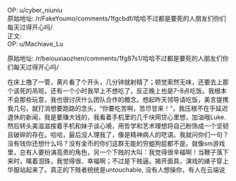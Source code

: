 
OP: u/cyber_niuniu  
原始地址: /r/FakeYoumo/comments/1fgcbdf/哈哈不过都是要死的人朋友们你们每天过得开心吗/  
正文:  
OP: u/Machiave_Lu  

 原始地址: /r/beiouxiaozhen/comments/1fg87s1/哈哈不过都是要死的人朋友们你们每天过得开心吗/  

在床上撸了一管，黄片看了个开头，几分钟就射精了；顿觉索然无味，还要去上那个该死的吊班，还有一个小时我早上不想吃了，反正晚上也是7–8点吃饭。我根本不会那些玩意，我也很讨厌什么团队合作的概念。想起昨天领导请吃饭，美言提携我几句，就打消想要跑路的念头，“你要吃苦啊，苦尽甘来！”，我压根不在乎延迟退休的新闻，我是要赚大钱的，我看着手机里的几千块网贷心里想，加油哦Luke.然后转头美滋滋按着手机和妹子谈心境，用哲学和艺术理想将自己粉饰成一个坚韧且破碎的存在。哈哈，最后没人理我了，像是精神病人的呓语。我就问你们一句？没有钱你还想什么吗？没有金币的你们这群无能的穷蛆狗屁都不是。就像sm游戏里，总有人要扮演高贵的角色，另一个下贱的大叫：我觉得很辛福啊！当鞭子落下来时，噙着泪珠，我觉得很、幸福啊；不过是下贱逼。揭开面具，演戏的婊子穿上华服站起来了。真正的下贱者统统是untouchable, 没有人想操你，有人在云端说

